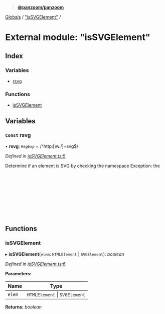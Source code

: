 > **[@panzoom/panzoom](../README.md)**

[Globals](../globals.md) / ["isSVGElement"](_issvgelement_.md) /

# External module: "isSVGElement"

## Index

### Variables

* [rsvg](_issvgelement_.md#const-rsvg)

### Functions

* [isSVGElement](_issvgelement_.md#issvgelement)

## Variables

### `Const` rsvg

• **rsvg**: *`RegExp`* =  /^http:[\w\.\/]+svg$/

*Defined in [isSVGElement.ts:5](https://github.com/timmywil/panzoom/blob/a7078e8/src/isSVGElement.ts#L5)*

Determine if an element is SVG by checking the namespace
Exception: the <svg> element itself should be treated like HTML

## Functions

###  isSVGElement

▸ **isSVGElement**(`elem`: `HTMLElement` | `SVGElement`): *boolean*

*Defined in [isSVGElement.ts:6](https://github.com/timmywil/panzoom/blob/a7078e8/src/isSVGElement.ts#L6)*

**Parameters:**

Name | Type |
------ | ------ |
`elem` | `HTMLElement` \| `SVGElement` |

**Returns:** *boolean*